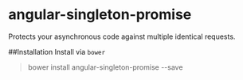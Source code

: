 # angular-singleton-promise
Protects your asynchronous code against multiple identical requests.

##Installation
Install via `bower`
> bower install angular-singleton-promise --save

